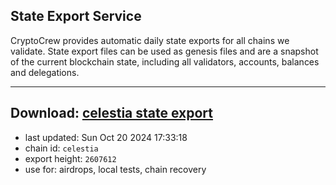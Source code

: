 ## State Export Service
CryptoCrew provides automatic daily state exports for all chains we validate. State export files can be used as genesis files and are a snapshot of the current blockchain state, including all validators, accounts, balances and delegations.

---
**Download: [celestia state export](https://dl-eu2.ccvalidators.com/SERVICE/celestia/celestia_export_2607612.json)**
---

- last updated: Sun Oct 20 2024 17:33:18
- chain id: `celestia`
- export height: `2607612`
- use for: airdrops, local tests, chain recovery
